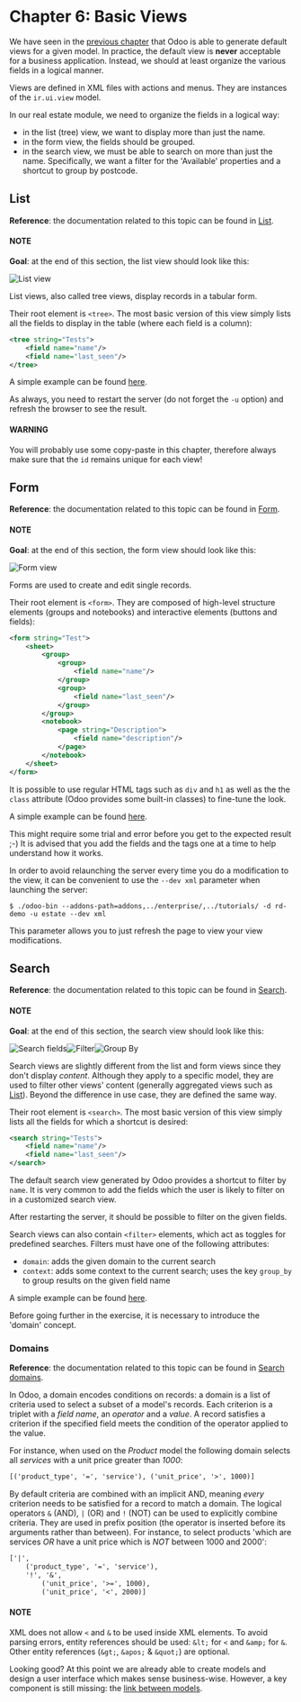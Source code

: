 # Chapter 6: Basic Views

We have seen in the [previous chapter](05_firstui.md) that Odoo is able
to generate default views for a given model. In practice, the default view is **never** acceptable
for a business application. Instead, we should at least organize the various fields in a logical
manner.

Views are defined in XML files with actions and menus. They are instances of the
`ir.ui.view` model.

In our real estate module, we need to organize the fields in a logical way:

- in the list (tree) view, we want to display more than just the name.
- in the form view, the fields should be grouped.
- in the search view, we must be able to search on more than just the name. Specifically, we want a
  filter for the 'Available' properties and a shortcut to group by postcode.

## List

**Reference**: the documentation related to this topic can be found in
[List](../../reference/user_interface/view_architectures.md#reference-view-architectures-list).

#### NOTE
**Goal**: at the end of this section, the list view should look like this:

![List view](../../../.gitbook/assets/list2.png)

List views, also called tree views, display records in a tabular form.

Their root element is `<tree>`. The most basic version of this view simply
lists all the fields to display in the table (where each field is a column):

```xml
<tree string="Tests">
    <field name="name"/>
    <field name="last_seen"/>
</tree>
```

A simple example can be found
[here](https://github.com/odoo/odoo/blob/6da14a3aadeb3efc40f145f6c11fc33314b2f15e/addons/crm/views/crm_lost_reason_views.xml#L46-L54).

As always, you need to restart the server (do not forget the `-u` option) and refresh the browser
to see the result.

#### WARNING
You will probably use some copy-paste in this chapter, therefore always make sure that the `id`
remains unique for each view!

## Form

**Reference**: the documentation related to this topic can be found in
[Form](../../reference/user_interface/view_architectures.md#reference-view-architectures-form).

#### NOTE
**Goal**: at the end of this section, the form view should look like this:

![Form view](../../../.gitbook/assets/form.png)

Forms are used to create and edit single records.

Their root element is `<form>`. They are composed of high-level structure
elements (groups and notebooks) and interactive elements (buttons and fields):

```xml
<form string="Test">
    <sheet>
        <group>
            <group>
                <field name="name"/>
            </group>
            <group>
                <field name="last_seen"/>
            </group>
        </group>
        <notebook>
            <page string="Description">
                <field name="description"/>
            </page>
        </notebook>
    </sheet>
</form>
```

It is possible to use regular HTML tags such as `div` and `h1` as well as the the `class` attribute
(Odoo provides some built-in classes) to fine-tune the look.

A simple example can be found
[here](https://github.com/odoo/odoo/blob/6da14a3aadeb3efc40f145f6c11fc33314b2f15e/addons/crm/views/crm_lost_reason_views.xml#L16-L44).

This might require some trial and error before you get to the expected result ;-) It is advised
that you add the fields and the tags one at a time to help understand how it works.

In order to avoid relaunching the server every time you do a modification to the view, it can
be convenient to use the `--dev xml` parameter when launching the server:

```console
$ ./odoo-bin --addons-path=addons,../enterprise/,../tutorials/ -d rd-demo -u estate --dev xml
```

This parameter allows you to just refresh the page to view your view modifications.

## Search

**Reference**: the documentation related to this topic can be found in
[Search](../../reference/user_interface/view_architectures.md#reference-view-architectures-search).

#### NOTE
**Goal**: at the end of this section, the search view should look like this:

![Search fields](../../../.gitbook/assets/search_01.png)![Filter](../../../.gitbook/assets/search_02.png)![Group By](../../../.gitbook/assets/search_03.png)

Search views are slightly different from the list and form views since they don't display
*content*. Although they apply to a specific model, they are used to filter
other views' content (generally aggregated views such as
[List](../../reference/user_interface/view_architectures.md#reference-view-architectures-list)). Beyond the difference in use case, they are
defined the same way.

Their root element is `<search>`. The most basic version of this view simply
lists all the fields for which a shortcut is desired:

```xml
<search string="Tests">
    <field name="name"/>
    <field name="last_seen"/>
</search>
```

The default search view generated by Odoo provides a shortcut to filter by `name`. It is very
common to add the fields which the user is likely to filter on in a customized search view.

After restarting the server, it should be possible to filter on the given fields.

Search views can also contain `<filter>` elements, which act as toggles for
predefined searches. Filters must have one of the following attributes:

- `domain`: adds the given domain to the current search
- `context`: adds some context to the current search; uses the key `group_by` to group
  results on the given field name

A simple example can be found
[here](https://github.com/odoo/odoo/blob/715a24333bf000d5d98b9ede5155d3af32de067c/addons/delivery/views/delivery_view.xml#L30-L44).

Before going further in the exercise, it is necessary to introduce the 'domain' concept.

### Domains

**Reference**: the documentation related to this topic can be found in
[Search domains](../../reference/backend/orm/#reference-orm-domains).

In Odoo, a domain encodes conditions on
records: a domain is a list of criteria used to select a subset of a model's
records. Each criterion is a triplet with a *field name*, an *operator* and a *value*.
A record satisfies a criterion if the specified field meets the condition of the operator applied to the value.

For instance, when used on the *Product* model the following domain selects
all *services* with a unit price greater than *1000*:

```default
[('product_type', '=', 'service'), ('unit_price', '>', 1000)]
```

By default criteria are combined with an implicit AND, meaning *every* criterion
needs to be satisfied for a record to match a domain. The logical operators
`&` (AND), `|` (OR) and `!` (NOT) can be used to explicitly combine
criteria. They are used in prefix position (the operator is inserted before
its arguments rather than between). For instance, to select products 'which are
services *OR* have a unit price which is *NOT* between 1000 and 2000':

```default
['|',
    ('product_type', '=', 'service'),
    '!', '&',
        ('unit_price', '>=', 1000),
        ('unit_price', '<', 2000)]
```

#### NOTE
XML does not allow `<` and `&` to be used inside XML
elements. To avoid parsing errors, entity references should be used:
`&lt;` for `<` and `&amp;` for `&`. Other entity references
(`&gt;`, `&apos;` & `&quot;`) are optional.

Looking good? At this point we are already able to create models and design a user interface which
makes sense business-wise. However, a key component is still missing: the
[link between models](07_relations.md).
